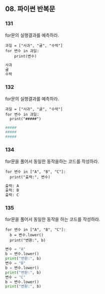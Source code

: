 ## 08. 파이썬 반복문

### 131
for문의 실행결과를 예측하라.
```
과일 = ["사과", "귤", "수박"]
for 변수 in 과일:
    print(변수)
```    
```python
사과
귤
수박
```

### 132
for문의 실행결과를 예측하라.
```
과일 = ["사과", "귤", "수박"]
for 변수 in 과일:
  print("#####")
```
```python
#####
#####
#####
```

### 134
for문을 풀어서 동일한 동작을하는 코드를 작성하라.
```
for 변수 in ["A", "B", "C"]:
  print("출력:", 변수)
```
```python
출력: A
출력: B
출력: C
```

### 135
for문을 풀어서 동일한 동작을 하는 코드를 작성하라.
```
for 변수 in ["A", "B", "C"]:
  b = 변수.lower()
  print("변환:", b)
```
```python
변수 = "A"
b = 변수.lower()
print("변환:", b)
변수 = "B"
b = 변수.lower()
print("변환:", b)
변수 = "C"
b = 변수.lower()
print("변환:", b)
```
